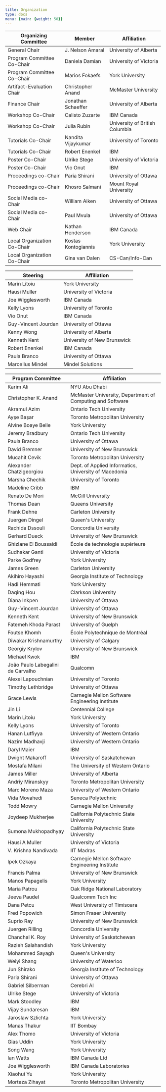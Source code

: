 ```yaml
---
title: Organization
type: docs
menu: {main: {weight: 50}}
---
```


<table class="table">
  <thead>
    <tr>
      <th scope="Organizing Committee">Organizing Committee</th>
      <th scope="Member">Member</th>
      <th scope="Affiliation">Affiliation</th>
    </tr>
  </thead>
  <tbody>
    <tr>
      <td>General Chair</td>
      <td>J. Nelson Amaral</td>
      <td>University of Alberta</td>
    </tr>
    <tr>
      <td>Program Committee Co-Chair</td>
      <td>Daniela Damian</td>
      <td>University of Victoria</td>
    </tr>
    <tr>
      <td>Program Committee Co-Chair</td>
      <td>Marios Fokaefs</td>
      <td>York University</td>
    </tr>
	<tr>
	<td>Artifact-Evaluation Chair</td>
	<td> Christopher Anand</td>
	<td>McMaster University</td>
	</tr>
    <tr>
      <td>Finance Chair</td>
      <td>Jonathan Schaeffer</td>
      <td>University of Alberta</td>
    </tr>
    <tr>
      <td>Workshop Co-Chair</td>
      <td>Calisto Zuzarte</td>
      <td>IBM Canada</td>
    </tr>
    <tr>
      <td>Workshop Co-Chair</td>
      <td>Julia Rubin</td>
      <td>University of British Columbia</td>
    </tr>
    <tr>
      <td>Tutorials Co-Chair</td>
      <td>Nandita Vijaykumar</td>
      <td>University of Toronto</td>
    </tr>
    <tr>
      <td>Tutorials Co-Chair</td>
      <td>Robert Enenkel</td>
      <td>IBM</td>
    </tr>
    <tr>
      <td>Poster Co-Chair</td>
      <td>Ulrike Stege</td>
      <td>University of Victoria</td>
    </tr>
    <tr>
      <td>Poster Co-Chair</td>
      <td>Vio Onut</td>
      <td>IBM</td>
    </tr>
	<tr>
	<td>Proceedings co-Chair</td>
	<td>Paria Shirani</td>
	<td>University of Ottawa</td>
	</tr>
    <tr>
	<td>Proceedings co-Chair</td>
	<td>Khosro Salmani</td>
	<td>Mount Royal University</td>
	</tr>
    <tr>
      <td>Social Media co-Chair</td>
      <td>William Aiken</td>
      <td>University of Ottawa</td>
    </tr>	
    <tr>
      <td>Social Media co-Chair</td>
      <td>Paul Mvula</td>
      <td>University of Ottawa</td>
    </tr>	
    <tr>
      <td>Web Chair</td>
      <td>Nathan Henderson</td>
      <td>IBM Canada</td>
    </tr>
    <tr>
      <td>Local Organization Co-Chair</td>
      <td>Kostas Kontogiannis</td>
      <td>York University</td>
    </tr>
    <tr>
      <td>Local Organization Co-Chair</td>
      <td>Gina van Dalen</td>
      <td>CS-Can/Info-Can</td>
    </tr>

  </tbody>
</table>

<table class="table">
  <thead>
    <tr>
      <th scope="Steering Committee">Steering</th>
      <th scope="Affiliation">Affiliation</th>
    </tr>
  </thead>
  <tbody>
    <tr>
      <td>Marin Litoiu</td>
      <td>York University</td>
    </tr>
    <tr>
      <td>Hausi Muller</td>
      <td>University of Victoria</td>
    </tr>
    <tr>
      <td>Joe Wigglesworth</td>
      <td>IBM Canada</td>
    </tr>
    <tr>
      <td>Kelly Lyons</td>
      <td>University of Toronto</td>
    </tr>
    <tr>
      <td>Vio Onut</td>
      <td>IBM Canada</td>
    </tr>
    <tr>
      <td>Guy-Vincent Jourdan</td>
      <td>University of Ottawa</td>
    </tr>
    <tr>
      <td>Kenny Wong</td>
      <td>University of Alberta</td>
    </tr>
    <tr>
      <td>Kenneth Kent</td>
      <td>University of New Brunswick</td>
    </tr>
    <tr>
      <td>Robert Enenkel</td>
      <td>IBM Canada</td>
    </tr>
    <tr>
      <td>Paula Branco</td>
      <td>University of Ottawa</td>
    </tr>
    <tr>
      <td>Marcellus Mindel</td>
      <td>Mindel Solutions</td>
    </tr>
  </tbody>
</table>

<table class="table">
  <thead>
    <tr>
      <th scope="Program Committee">Program Committee</th>
      <th scope="Affiliation">Affiliation</th>
    </tr>
  </thead>
  <tbody>
    <tr>
      <td>Karim Ali</td>
      <td>NYU Abu Dhabi</td>
    </tr>
    <tr>
      <td>Christopher K. Anand</td>
      <td>McMaster University, Department of Computing and Software</td>
    </tr>
    <tr>
      <td>Akramul Azim</td>
      <td>Ontario Tech University</td>
    </tr>
    <tr>
      <td>Ay&scedil;e Ba&scedil;ar</td>
      <td>Toronto Metropolitan University</td>
    </tr>
    <tr>
      <td>Alvine Boaye Belle</td>
      <td>York University</td>
    </tr>
    <tr>
      <td>Jeremy Bradbury</td>
      <td>Ontario Tech University</td>
    </tr>
	<tr>
      <td>Paula Branco</td>
      <td>University of Ottawa</td>
    </tr>
    <tr>
      <td>David Bremner</td>
      <td>University of New Brunswick</td>
    </tr>
    <tr>
      <td>Mucahit Cevik</td>
      <td>Toronto Metropolitan University</td>
    </tr>
    <tr>
      <td>Alexander Chatzigeorgiou</td>
      <td>Dept. of Applied Informatics, University of Macedonia</td>
    </tr>
    <tr>
      <td>Marsha Chechik</td>
      <td>University of Toronto</td>
    </tr>
	<tr>
      <td>Madeline Cribb</td>
      <td>IBM</td>
    </tr>
    <tr>
      <td>Renato De Mori</td>
      <td>McGill University</td>
    </tr>
   	<tr>
      <td>Thomas Dean</td>
      <td>Queens University</td>
    </tr>
    <tr>
      <td>Frank Dehne</td>
      <td>Carleton University</td>
    </tr>
    <tr>
      <td>Juergen Dingel</td>
      <td>Queen's University</td>
    </tr>
    <tr>
      <td>Rachida Dssouli</td>
      <td>Concordia University</td>
    </tr>
   	<tr>
      <td>Gerhard Dueck</td>
      <td>University of New Brunswick</td>
    </tr>
    <tr>
      <td>Ghizlane El Boussaidi</td>
      <td>École de technologie supérieure</td>
    </tr>
    <tr>
      <td>Sudhakar Ganti</td>
      <td>University of Victoria</td>
    </tr>
   	<tr>
      <td>Parke Godfrey</td>
      <td>York University</td>
    </tr>
    <tr>
      <td>James Green</td>
      <td>Carleton University</td>
    </tr>
   	<tr>
      <td>Akihiro Hayashi</td>
      <td>Georgia Institute of Technology</td>
    </tr>
    <tr>
      <td>Hadi Hemmati</td>
      <td>York University</td>
    </tr>
    <tr>
      <td>Daqing Hou</td>
      <td>Clarkson University</td>
    </tr>
    <tr>
      <td>Diana Inkpen</td>
      <td>University of Ottawa</td>
    </tr>
    <tr>
      <td>Guy-Vincent Jourdan</td>
      <td>University of Ottawa</td>
    </tr>
    <tr>
      <td>Kenneth Kent</td>
      <td>University of New Brunswick</td>
    </tr>
    <tr>
      <td>Fatemeh Khoda Parast</td>
	  <td>University of Guelph</td>
    </tr>
   	<tr>
      <td>Foutse Khomh</td>
      <td>École Polytechnique de Montréal</td>
    </tr>
    <tr>
      <td>Diwakar Krishnamurthy</td>
      <td>University of Calgary</td>
    </tr>
    <tr>
      <td>Georgiy Krylov</td>
      <td>University of New Brunswick</td>
    </tr>
    <tr>
      <td>Michael Kwok</td>
      <td>IBM</td>
    </tr>
    <tr>
      <td>João Paulo Labegalini de Carvalho</td>
      <td>Qualcomn</td>
    </tr>
    <tr>
      <td>Alexei Lapouchnian</td>
      <td>University of Toronto</td>
    </tr>
    <tr>
      <td>Timothy Lethbridge</td>
      <td>University of Ottawa</td>
    </tr>
    <tr>
      <td>Grace Lewis</td>
      <td>Carnegie Mellon Software Engineering Institute</td>
    </tr>
    <tr>
      <td>Jin Li</td>
      <td>Centennial College</td>
    </tr>
    <tr>
      <td>Marin Litoiu</td>
      <td>York University</td>
    </tr>
    <tr>
      <td>Kelly Lyons</td>
      <td>University of Toronto</td>
    </tr>
    <tr>
      <td>Hanan Lutfiyya</td>
      <td>University of Western Ontario</td>
    </tr>
    <tr>
      <td>Nazim Madhavji</td>
      <td>University of Western Ontario</td>
    </tr>
    <tr>
      <td>Daryl Maier</td>
      <td>IBM</td>
    </tr>
    <tr>
      <td>Dwight Makaroff</td>
      <td>University of Saskatchewan</td>
    </tr>
    <tr>
      <td>Mostafa Milani</td>
      <td>The University of Western Ontario</td>
    </tr>
    <tr>
      <td>James Miller</td>
      <td>University of Alberta</td>
    </tr>
    <tr>
      <td>Andriy Miranskyy</td>
      <td>Toronto Metropolitan University</td>
    </tr>
    <tr>
      <td>Marc Moreno Maza</td>
      <td>University of Western Ontario</td>
    </tr>
    <tr>
      <td>Vida Movahedi</td>
      <td>Seneca Polytechnic</td>
    </tr>
    <tr>
      <td>Todd Mowry</td>
      <td>Carnegie Mellon University</td>
    </tr>
    <tr>
      <td>Joydeep Mukherjee</td>
      <td>California Polytechnic State University</td>
    </tr>
    <tr>
      <td>Sumona Mukhopadhyay</td>
      <td>California Polytechnic State University</td>
    </tr>
    <tr>
      <td>Hausi A Muller</td>
      <td>University of Victoria</td>
    </tr>
    <tr>
      <td>V. Krishna Nandivada</td>
      <td>IIT Madras</td>
    </tr>
    <tr>
      <td>Ipek Ozkaya</td>
      <td>Carnegie Mellon Software Engineering Institute</td>
    </tr>
    <tr>
      <td>Francis Palma</td>
      <td>University of New Brunswick</td>
    </tr>
    <tr>
      <td>Manos Papagelis</td>
      <td>York University</td>
    </tr>
    <tr>
      <td>Maria Patrou</td>
      <td>Oak Ridge National Laboratory</td>
    </tr>
    <tr>
      <td>Jeeva Paudel</td>
      <td>Qualcomm Tech Inc</td>
    </tr>
    <tr>
      <td>Dana Petcu</td>
      <td>West University of Timisoara</td>
    </tr>
    <tr>
      <td>Fred Popowich</td>
      <td>Simon Fraser University</td>
    </tr>
    <tr>
      <td>Suprio Ray</td>
      <td>University of New Brunswick</td>
    </tr>
    <tr>
      <td>Juergen Rilling</td>
      <td>Concordia University</td>
    </tr>
    <tr>
      <td>Chanchal K. Roy</td>
      <td>University of Saskatchewan</td>
    </tr>
    <tr>
      <td>Razieh Salahandish</td>
      <td>York University</td>
    </tr>
    <tr>
      <td>Mohammed Sayagh</td>
      <td>Queen's University</td>
    </tr>
    <tr>
      <td>Weiyi Shang</td>
      <td>University of Waterloo</td>
    </tr>
    <tr>
      <td>Jun Shirako</td>
      <td>Georgia Institute of Technology</td>
    </tr>
    <tr>
      <td>Paria Shirani</td>
      <td>University of Ottawa</td>
    </tr>
    <tr>
      <td>Gabriel Silberman</td>
      <td>Cerebri AI</td>
    </tr>
    <tr>
      <td>Ulrike Stege</td>
      <td>University of Victoria</td>
    </tr>
    <tr>
      <td>Mark Stoodley</td>
      <td>IBM</td>
    </tr>
    <tr>
      <td>Vijay Sundaresan</td>
      <td>IBM</td>
    </tr>
    <tr>
      <td>Jaroslaw Szlichta</td>
      <td>York University</td>
    </tr>
    <tr>
      <td>Manas Thakur</td>
      <td>IIT Bombay</td>
    </tr>
    <tr>
      <td>Alex Thomo</td>
      <td>University of Victoria</td>
    </tr>
    <tr>
      <td>Gias Uddin</td>
      <td>York University</td>
    </tr>
    <tr>
      <td>Song Wang</td>
      <td>York University</td>
    </tr>
    <tr>
      <td>Ian Watts</td>
      <td>IBM Canada Ltd</td>
    </tr>
    <tr>
      <td>Joe Wigglesworth</td>
      <td>IBM Canada Laboratories</td>
    </tr>
    <tr>
      <td>Xiaohui Yu</td>
      <td>York University</td>
    </tr>
    <tr>
      <td>Morteza Zihayat</td>
      <td>Toronto Metropolitan University</td>
    </tr>
  </tbody>
</table>
